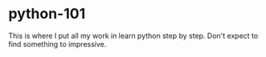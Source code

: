 # python-101
This is where I put all my work in learn python step by step. Don't expect to find something to impressive.
